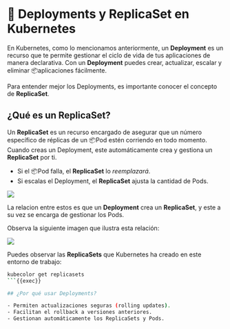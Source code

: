 ﻿# 🚀 Deployments y ReplicaSet en Kubernetes

En Kubernetes, como lo mencionamos anteriormente, un **Deployment** es un recurso que te permite gestionar el ciclo de vida de tus aplicaciones de manera declarativa. Con un **Deployment** puedes crear, actualizar, escalar y eliminar 📦aplicaciones fácilmente.

Para entender mejor los Deployments, es importante conocer el concepto de **ReplicaSet**.

## ¿Qué es un ReplicaSet?

Un **ReplicaSet** es un recurso encargado de asegurar que un número específico de réplicas de un 📦Pod estén corriendo en todo momento. Cuando creas un Deployment, este automáticamente crea y gestiona un **ReplicaSet** por ti.

- Si el 📦Pod falla, el **ReplicaSet** lo _reemplazará_.
- Si escalas el Deployment, el **ReplicaSet** ajusta la cantidad de Pods.

![](https://miro.medium.com/v2/resize:fit:1400/1*lH0EI3FRPNVI5wsxgtx9IQ.png)

La relacion entre estos es que un **Deployment** crea un **ReplicaSet**, y este a su vez se encarga de gestionar los Pods.

Observa la siguiente imagen que ilustra esta relación:

![](https://lh3.googleusercontent.com/proxy/h2zD_NZ2CpFrhBjZFpmRwpt3_uOILj6btfBD_HerPaQ1vYHeP6_3enwG4i2igcW9TbvxTUkVc5jq0fKPUYjHeOYUV34wVTU1IEF1lLRELbATG75tLZt9)

Puedes observar las **ReplicaSets** que Kubernetes ha creado en este entorno de trabajo:

```bash
kubecolor get replicasets
```{{exec}}

## ¿Por qué usar Deployments?

- Permiten actualizaciones seguras (rolling updates).
- Facilitan el rollback a versiones anteriores.
- Gestionan automáticamente los ReplicaSets y Pods.
